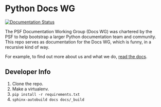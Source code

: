 # Python Docs WG

[![Documentation Status](https://readthedocs.org/projects/docs-community/badge/?version=latest)](https://docs-community.readthedocs.io/en/latest/?badge=latest)

The PSF Documentation Working Group (Docs WG) was chartered by the PSF to help bootstrap a larger Python documentation team and community.
This repo serves as documentation for the Docs WG, which is funny, in a recursive kind of way.

For example, to find out more about us and what we do, [read the docs](https://docs-community.readthedocs.io/en/latest/).

## Developer Info

1. Clone the repo.
2. Make a virtualenv.
3. `pip install -r requirements.txt`
4. `sphinx-autobuild docs docs/_build`

